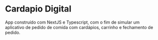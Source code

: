 # Cardapio Digital

App construído com NextJS e Typescript, com o fim de simular um aplicativo de pedido de comida com cardápios, carrinho e fechamento de pedido.